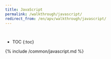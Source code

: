 ```yaml
---
title: JavaScript
permalink: /walkthrough/javascript/
redirect_from: /en/apv/walkthrough/javascript/
---
```


<div class='common-part-info' title='This part is common to all walkthroughs'>&nbsp;</div>

* TOC
{:toc}

{% include /common/javascript.md %}